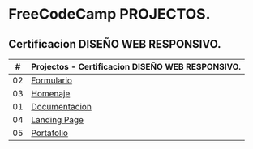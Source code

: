 # FreeCodeCamp PROJECTOS.

## Certificacion DISEÑO WEB RESPONSIVO.

|  #  | Projectos - Certificacion DISEÑO WEB RESPONSIVO.                                                 |
| :-: | ------------------------------------------------------------------------------------------------ |
| 02  | [Formulario](https://github.com/YasserMercado/FreeCodeCamp/tree/main/Formulario)                 |
| 03  | [Homenaje](https://github.com/YasserMercado/FreeCodeCamp/tree/main/Homenaje)                     |
| 01  | [Documentacion](https://github.com/YasserMercado/FreeCodeCamp/tree/master/Documentacion)         |
| 04  | [Landing Page](https://github.com/YasserMercado/FreeCodeCamp/tree/main/LandingPage)              |
| 05  | [Portafolio](https://github.com/YasserMercado/FreeCodeCamp/tree/main/Portafolio)                 |